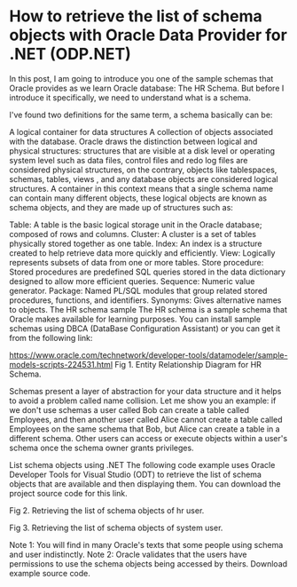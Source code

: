 # How to retrieve the list of schema objects with Oracle Data Provider for .NET (ODP.NET)

In this post, I am going to introduce you one of the sample schemas that Oracle provides as we learn Oracle database: The HR Schema. But before I introduce it specifically, we need to understand what is a schema.

I've found two definitions for the same term, a schema basically can be:

A logical container for data structures
A collection of objects associated with the database.
Oracle draws the distinction between logical and physical structures: structures that are visible at a disk level or operating system level such as data files, control files and redo log files are considered physical structures, on the contrary, objects like tablespaces, schemas, tables, views , and any database objects are considered logical structures. A container in this context means that a single schema name can contain many different objects, these logical objects are known as schema objects, and they are made up of structures such as:

Table: A table is the basic logical storage unit in the Oracle database; composed of rows and columns.
Cluster: A cluster is a set of tables physically stored together as one table.
Index: An index is a structure created to help retrieve data more quickly and efficiently.
View: Logically represents subsets of data from one or more tables.
Store procedure: Stored procedures are predefined SQL queries stored in the data dictionary designed to allow more efficient queries.
Sequence: Numeric value generator.
Package: Named PL/SQL modules that group related stored procedures, functions, and identifiers.
Synonyms: Gives alternative names to objects.
The HR schema sample
The HR schema is a sample schema that Oracle makes available for learning purposes. You can install sample schemas using DBCA (DataBase Configuration Assistant) or you can get it from the following link:

https://www.oracle.com/technetwork/developer-tools/datamodeler/sample-models-scripts-224531.html
Fig 1. Entity Relationship Diagram for HR Schema.


Schemas present a layer of abstraction for your data structure and it helps to avoid a problem called name collision. Let me show you an example: if we don't use schemas a user called Bob can create a table called Employees, and then another user called Alice cannot create a table called Employees on the same schema that Bob, but Alice can create a table in a different schema. Other users can access or execute objects within a user's schema once the schema owner grants privileges.

List schema objects using .NET
The following code example uses Oracle Developer Tools for Visual Studio (ODT) to retrieve the list of schema objects that are available and then displaying them. You can download the project source code for this link.

Fig 2. Retrieving the list of schema objects of hr user.

Fig 3. Retrieving the list of schema objects of system user.

Note 1: You will find in many Oracle's texts that some people using schema and user indistinctly.
Note 2: Oracle validates that the users have permissions to use the schema objects being accessed by theirs.
Download example source code.
